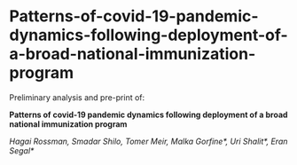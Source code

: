 # Patterns-of-covid-19-pandemic-dynamics-following-deployment-of-a-broad-national-immunization-program

Preliminary analysis and pre-print of:

**Patterns of covid-19 pandemic dynamics following deployment of a broad national immunization program**

_Hagai Rossman, Smadar Shilo, Tomer Meir, Malka Gorfine*, Uri Shalit*, Eran Segal*_

